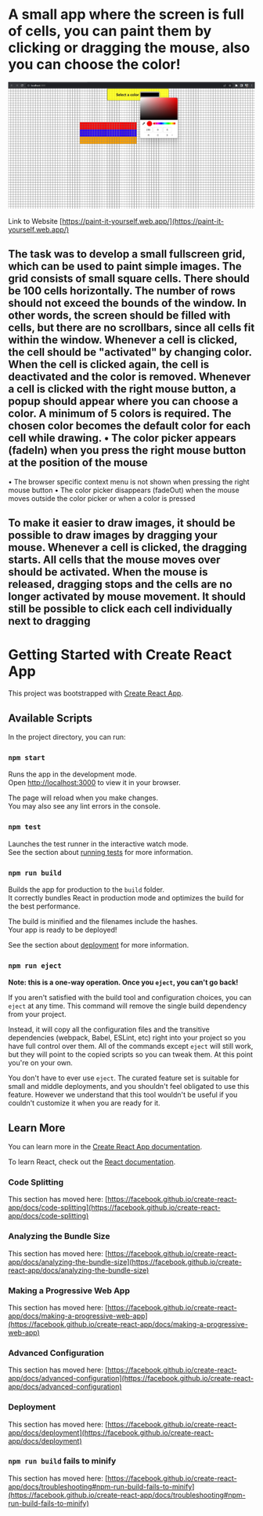 # A small app where the screen is full of cells, you can paint them by clicking or dragging the mouse, also you can choose the color!

![screenshot](./src/screenshots/screenshot.jpg)

Link to Website [https://paint-it-yourself.web.app/](https://paint-it-yourself.web.app/)

## The task was to develop a small fullscreen grid, which can be used to paint simple images. The grid consists of small square cells. There should be 100 cells horizontally. The number of rows should not exceed the bounds of the window. In other words, the screen should be filled with cells, but there are no scrollbars, since all cells fit within the window. Whenever a cell is clicked, the cell should be "activated" by changing color. When the cell is clicked again, the cell is deactivated and the color is removed. Whenever a cell is clicked with the right mouse button, a popup should appear where you can choose a color. A minimum of 5 colors is required. The chosen color becomes the default color for each cell while drawing. • The color picker appears (fadeIn) when you press the right mouse button at the position of the mouse

• The browser specific context menu is not shown when pressing the right mouse button
• The color picker disappears (fadeOut) when the mouse moves outside the color picker or when a color is pressed

## To make it easier to draw images, it should be possible to draw images by dragging your mouse. Whenever a cell is clicked, the dragging starts. All cells that the mouse moves over should be activated. When the mouse is released, dragging stops and the cells are no longer activated by mouse movement. It should still be possible to click each cell individually next to dragging

# Getting Started with Create React App

This project was bootstrapped with [Create React App](https://github.com/facebook/create-react-app).

## Available Scripts

In the project directory, you can run:

### `npm start`

Runs the app in the development mode.\
Open [http://localhost:3000](http://localhost:3000) to view it in your browser.

The page will reload when you make changes.\
You may also see any lint errors in the console.

### `npm test`

Launches the test runner in the interactive watch mode.\
See the section about [running tests](https://facebook.github.io/create-react-app/docs/running-tests) for more information.

### `npm run build`

Builds the app for production to the `build` folder.\
It correctly bundles React in production mode and optimizes the build for the best performance.

The build is minified and the filenames include the hashes.\
Your app is ready to be deployed!

See the section about [deployment](https://facebook.github.io/create-react-app/docs/deployment) for more information.

### `npm run eject`

**Note: this is a one-way operation. Once you `eject`, you can't go back!**

If you aren't satisfied with the build tool and configuration choices, you can `eject` at any time. This command will remove the single build dependency from your project.

Instead, it will copy all the configuration files and the transitive dependencies (webpack, Babel, ESLint, etc) right into your project so you have full control over them. All of the commands except `eject` will still work, but they will point to the copied scripts so you can tweak them. At this point you're on your own.

You don't have to ever use `eject`. The curated feature set is suitable for small and middle deployments, and you shouldn't feel obligated to use this feature. However we understand that this tool wouldn't be useful if you couldn't customize it when you are ready for it.

## Learn More

You can learn more in the [Create React App documentation](https://facebook.github.io/create-react-app/docs/getting-started).

To learn React, check out the [React documentation](https://reactjs.org/).

### Code Splitting

This section has moved here: [https://facebook.github.io/create-react-app/docs/code-splitting](https://facebook.github.io/create-react-app/docs/code-splitting)

### Analyzing the Bundle Size

This section has moved here: [https://facebook.github.io/create-react-app/docs/analyzing-the-bundle-size](https://facebook.github.io/create-react-app/docs/analyzing-the-bundle-size)

### Making a Progressive Web App

This section has moved here: [https://facebook.github.io/create-react-app/docs/making-a-progressive-web-app](https://facebook.github.io/create-react-app/docs/making-a-progressive-web-app)

### Advanced Configuration

This section has moved here: [https://facebook.github.io/create-react-app/docs/advanced-configuration](https://facebook.github.io/create-react-app/docs/advanced-configuration)

### Deployment

This section has moved here: [https://facebook.github.io/create-react-app/docs/deployment](https://facebook.github.io/create-react-app/docs/deployment)

### `npm run build` fails to minify

This section has moved here: [https://facebook.github.io/create-react-app/docs/troubleshooting#npm-run-build-fails-to-minify](https://facebook.github.io/create-react-app/docs/troubleshooting#npm-run-build-fails-to-minify)
